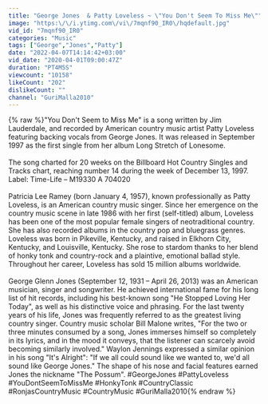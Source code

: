 ```yaml
---
title: "George Jones  & Patty Loveless ~ \"You Don't Seem To Miss Me\""
image: "https:\/\/i.ytimg.com\/vi\/7mqnf90_IR0\/hqdefault.jpg"
vid_id: "7mqnf90_IR0"
categories: "Music"
tags: ["George","Jones","Patty"]
date: "2022-04-07T14:14:42+03:00"
vid_date: "2020-04-01T09:00:47Z"
duration: "PT4M5S"
viewcount: "10158"
likeCount: "202"
dislikeCount: ""
channel: "GuriMalla2010"
---
```

{% raw %}&quot;You Don't Seem to Miss Me&quot; is a song written by Jim Lauderdale, and recorded by American country music artist Patty Loveless featuring backing vocals from George Jones. It was released in September 1997 as the first single from her album Long Stretch of Lonesome.<br /><br />The song charted for 20 weeks on the Billboard Hot Country Singles and Tracks chart, reaching number 14 during the week of December 13, 1997.<br />Label: Time-Life ‎– M19330 A 704020<br /><br />Patricia Lee Ramey (born January 4, 1957), known professionally as Patty Loveless, is an American country music singer. Since her emergence on the country music scene in late 1986 with her first (self-titled) album, Loveless has been one of the most popular female singers of neotraditional country. She has also recorded albums in the country pop and bluegrass genres. Loveless was born in Pikeville, Kentucky, and raised in Elkhorn City, Kentucky, and Louisville, Kentucky. She rose to stardom thanks to her blend of honky tonk and country-rock and a plaintive, emotional ballad style. Throughout her career, Loveless has sold 15 million albums worldwide.<br /><br />George Glenn Jones (September 12, 1931 – April 26, 2013) was an American musician, singer and songwriter. He achieved international fame for his long list of hit records, including his best-known song &quot;He Stopped Loving Her Today&quot;, as well as his distinctive voice and phrasing. For the last twenty years of his life, Jones was frequently referred to as the greatest living country singer.  Country music scholar Bill Malone writes, &quot;For the two or three minutes consumed by a song, Jones immerses himself so completely in its lyrics, and in the mood it conveys, that the listener can scarcely avoid becoming similarly involved.&quot; Waylon Jennings expressed a similar opinion in his song &quot;It's Alright&quot;: &quot;If we all could sound like we wanted to, we'd all sound like George Jones.&quot; The shape of his nose and facial features earned Jones the nickname &quot;The Possum&quot;. #GeorgeJones #PattyLoveless #YouDontSeemToMissMe #HonkyTonk  #CountryClassic #RonjasCountryMusic #CountryMusic #GuriMalla2010{% endraw %}

